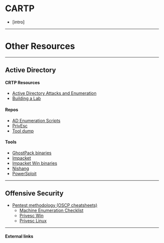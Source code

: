 # CARTP


- [intro]


* * *
# Other Resources
* * * 

## Active Directory

#### CRTP Resources
- [Active Directory Attacks and Enumeration](https://github.com/conma293/CRTP/blob/main/%23Commands%20Ref.md)
- [Building a Lab](https://github.com/conma293/CRTP/blob/main/#BuildLab.md)


#### Repos
- [AD Enumeration Scripts](https://github.com/conma293/ActiveDirectory)
- [PrivEsc](https://github.com/conma293/CRTP/tree/main/PrivEsc)
- [Tool dump](https://github.com/conma293/mvp)


#### Tools
- [GhostPack binaries](https://github.com/conma293/CRTP/tree/main/GhostPack)
- [Impacket](https://github.com/conma293/CRTP/tree/main/Impacket)
- [Impacket Win binaries](https://github.com/conma293/CRTP/tree/main/windows-impacket)
- [Nishang](https://github.com/conma293/CRTP/tree/main/nishang-0.7.6)
- [PowerSploit](https://github.com/conma293/CRTP/tree/main/PowerSploit)


* * *

## Offensive Security


- [Pentest methodology (OSCP cheatsheets)](https://github.com/conma293/OSCP-tools)
  - [Machine Enumeration Checklist](https://github.com/conma293/OSCP-tools/blob/master/Checklist.md)
  - [Privesc Win](https://github.com/conma293/OSCP-tools/blob/master/Checklist.md#priv-esc-windows-check-list)
  - [Privesc Linux](https://github.com/conma293/OSCP-tools/blob/master/Checklist.md#priv-esc-linux-check-list)

* * * 

####  External links

